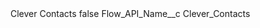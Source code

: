 <?xml version="1.0" encoding="UTF-8"?>
<CustomMetadata xmlns="http://soap.sforce.com/2006/04/metadata" xmlns:xsi="http://www.w3.org/2001/XMLSchema-instance" xmlns:xsd="http://www.w3.org/2001/XMLSchema">
    <label>Clever Contacts</label>
    <protected>false</protected>
    <values>
        <field>Flow_API_Name__c</field>
        <value xsi:type="xsd:string">Clever_Contacts</value>
    </values>
</CustomMetadata>
